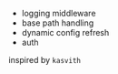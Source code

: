 - logging middleware
- base path handling
- dynamic config refresh
- auth

inspired by ```kasvith```